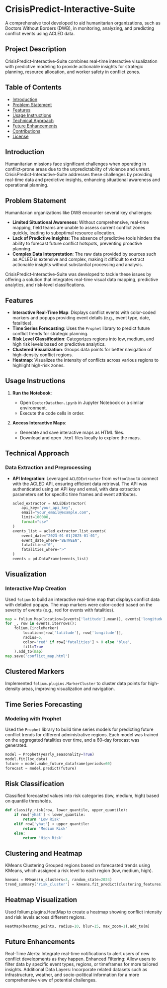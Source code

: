 # CrisisPredict-Interactive-Suite
A comprehensive tool developed to aid humanitarian organizations, such as Doctors Without Borders (DWB), in monitoring, analyzing, and predicting conflict events using ACLED data.

## Project Description
CrisisPredict-Interactive-Suite combines real-time interactive visualization with predictive modeling to provide actionable insights for strategic planning, resource allocation, and worker safety in conflict zones.

## Table of Contents
- [Introduction](#introduction)
- [Problem Statement](#problem-statement)
- [Features](#features)
- [Usage Instructions](#usage-instructions)
- [Technical Approach](#technical-approach)
- [Future Enhancements](#future-enhancements)
- [Contributions](#contributions)
- [License](#license)

## Introduction
Humanitarian missions face significant challenges when operating in conflict-prone areas due to the unpredictability of violence and unrest. CrisisPredict-Interactive-Suite addresses these challenges by providing real-time data and predictive insights, enhancing situational awareness and operational planning.

## Problem Statement
Humanitarian organizations like DWB encounter several key challenges:
- **Limited Situational Awareness**: Without comprehensive, real-time mapping, field teams are unable to assess current conflict zones quickly, leading to suboptimal resource allocation.
- **Lack of Predictive Insights**: The absence of predictive tools hinders the ability to forecast future conflict hotspots, preventing proactive planning.
- **Complex Data Interpretation**: The raw data provided by sources such as ACLED is extensive and complex, making it difficult to extract actionable insights without substantial processing and analysis.

CrisisPredict-Interactive-Suite was developed to tackle these issues by offering a solution that integrates real-time visual data mapping, predictive analytics, and risk-level classifications.

## Features
- **Interactive Real-Time Map**: Displays conflict events with color-coded markers and popups providing event details (e.g., event type, date, fatalities).
- **Time Series Forecasting**: Uses the `Prophet` library to predict future conflict trends for strategic planning.
- **Risk Level Classification**: Categorizes regions into low, medium, and high risk levels based on predictive analytics.
- **Clustered Visualization**: Groups data points for better navigation of high-density conflict regions.
- **Heatmap**: Visualizes the intensity of conflicts across various regions to highlight high-risk zones.

## Usage Instructions
1. **Run the Notebook**:
   - Open `DoctorDatathon.ipynb` in Jupyter Notebook or a similar environment.
   - Execute the code cells in order.

2. **Access Interactive Maps**:
   - Generate and save interactive maps as HTML files.
   - Download and open `.html` files locally to explore the maps.

## Technical Approach
### Data Extraction and Preprocessing
- **API Integration**: Leveraged `ACLEDExtractor` from `msftoolbox` to connect with the ACLED API, ensuring efficient data retrieval. The API was authenticated using an API key and email, with data extraction parameters set for specific time frames and event attributes.
   ```python
   acled_extractor = ACLEDExtractor(
       api_key="your_api_key",
       email="your_email@example.com",
       limit=100000,
       format="csv"
   )
   events_list = acled_extractor.list_events(
       event_date="2023-01-01|2025-01-01",
       event_date_where="BETWEEN",
       fatalities="0",
       fatalities_where=">"
   )
   events = pd.DataFrame(events_list)
   ```
## Visualization
### Interactive Map Creation
Used `folium` to build an interactive real-time map that displays conflict data with detailed popups. The map markers were color-coded based on the severity of events (e.g., red for events with fatalities).
```python
map = folium.Map(location=[events['latitude'].mean(), events['longitude'].mean()], zoom_start=5)
for _, row in events.iterrows():
    folium.CircleMarker(
        location=[row['latitude'], row['longitude']],
        radius=5,
        color='red' if row['fatalities'] > 0 else 'blue',
        fill=True
    ).add_to(map)
map.save('conflict_map.html')
```
## Clustered Markers
Implemented `folium.plugins.MarkerCluster` to cluster data points for high-density areas, improving visualization and navigation.

## Time Series Forecasting
### Modeling with Prophet
Used the `Prophet` library to build time series models for predicting future conflict trends for different administrative regions. Each model was trained on the aggregated fatalities over time, and a 60-day forecast was generated.
```python
model = Prophet(yearly_seasonality=True)
model.fit(loc_data)
future = model.make_future_dataframe(periods=60)
forecast = model.predict(future)
```
## Risk Classification
Classified forecasted values into risk categories (low, medium, high) based on quantile thresholds.

```python
def classify_risk(row, lower_quantile, upper_quantile):
    if row['yhat'] < lower_quantile:
        return 'Low Risk'
    elif row['yhat'] < upper_quantile:
        return 'Medium Risk'
    else:
        return 'High Risk'
```

## Clustering and Heatmap
KMeans Clustering
Grouped regions based on forecasted trends using KMeans, which assigned a risk level to each region (low, medium, high).
```python
kmeans = KMeans(n_clusters=3, random_state=2024)
trend_summary['risk_cluster'] = kmeans.fit_predict(clustering_features)
```
## Heatmap Visualization
Used folium.plugins.HeatMap to create a heatmap showing conflict intensity and risk levels across different regions.
```python
HeatMap(heatmap_points, radius=10, blur=15, max_zoom=1).add_to(m)
```

## Future Enhancements
Real-Time Alerts: Integrate real-time notifications to alert users of new conflict developments as they happen.
Enhanced Filtering: Allow users to filter data by specific event types, regions, or timeframes for more tailored insights.
Additional Data Layers: Incorporate related datasets such as infrastructure, weather, and socio-political information for a more comprehensive view of potential challenges.
